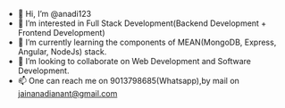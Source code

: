 - 👋 Hi, I’m @anadi123
- 👀 I’m interested in Full Stack Development(Backend Development + Frontend Development)
- 🌱 I’m currently learning the components of MEAN(MongoDB, Express, Angular, NodeJs) stack. 
- 💞️ I’m looking to collaborate on Web Development and Software Development.
- 📫 One can reach me on 9013798685(Whatsapp),by mail on jainanadianant@gmail.com

<!---
anadi123/anadi123 is a ✨ special ✨ repository because its `README.md` (this file) appears on your GitHub profile.
You can click the Preview link to take a look at your changes.
--->
